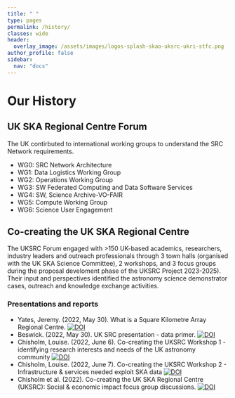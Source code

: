 ```yaml
---
title: " "
type: pages
permalink: /history/
classes: wide
header:
  overlay_image: /assets/images/logos-splash-skao-uksrc-ukri-stfc.png
author_profile: false
sidebar: 
  nav: "docs"
---
```

# Our History # 
## UK SKA Regional Centre Forum ##
<p> The UK contirbuted to international working groups to understand the SRC Network requirements.  <br>

* WG0: SRC Network Architecture	 <br>
* WG1: Data Logistics Working Group	 <br>
* WG2: Operations Working Group	 <br>
* WG3: SW Federated Computing and Data Software Services	 <br>
* WG4: SW, Science Archive-VO-FAIR	 <br>
* WG5: Compute Working Group	 <br>
* WG6: Science User Engagement <br> </p>

## Co-creating the UK SKA Regional Centre ##
<p>The UKSRC Forum engaged with >150 UK-based academics, researchers, industry leaders and outreach professionals through 3 town halls (organised with the UK SKA Science Committee), 2 workshops, and 3 focus groups during the proposal develoment phase of the UKSRC Project 2023-2025). Their input and perspectives identified the astronomy science demonstrator cases, outreach and knowledge exchange activities.</p> 

### Presentations and reports ###

* Yates, Jeremy. (2022, May 30). What is a Square Kilometre Array Regional Centre. [![DOI](https://zenodo.org/badge/DOI/10.5281/zenodo.6594830.svg)](https://doi.org/10.5281/zenodo.6594830)
* Beswick. (2022, May 30). UK SRC presentation - data primer. [![DOI](https://zenodo.org/badge/DOI/10.5281/zenodo.6594725.svg)](https://doi.org/10.5281/zenodo.6594725)
* Chisholm, Louise. (2022, June 6). Co-creating the UKSRC Workshop 1 - identifying research interests and needs of the UK astronomy community 
    [![DOI](https://zenodo.org/badge/DOI/10.5281/zenodo.6616630.svg)](https://doi.org/10.5281/zenodo.6616630)<br>
* Chisholm, Louise. (2022, June 7). Co-creating the UKSRC Workshop 2 - Infrastructure & services needed exploit SKA data [![DOI](https://zenodo.org/badge/DOI/10.5281/zenodo.6619758.svg)](https://doi.org/10.5281/zenodo.6619758)<br>
* Chisholm et al. (2022). Co-creating the UK SKA Regional Centre (UKSRC): Social & economic impact focus group discussions. [![DOI](https://zenodo.org/badge/DOI/10.5281/zenodo.6850791.svg)](https://doi.org/10.5281/zenodo.6850791)


 


 
